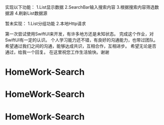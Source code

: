 实现以下功能：
1.List显示数据
2.SearchBar输入搜索内容
3.根据搜索内容筛选数据源
4.刷新List数据源

暂未实现：
1.List分组功能
2.本地Http请求

第一次尝试使用SwiftUI来开发，有许多地方还是未知状态。
完成这个作业，对SwiftUI有一定的认识。
个人学习能力还不错，有良好的沟通能力，也带过团队。
希望通过我们之间的沟通，能够达成共识，互相合作，互相进步。
希望无论是否通过，给我一个回复。
在这里祝您工作生活愉快。谢谢
# HomeWork-Search
# HomeWork-Search
# HomeWork-Search
